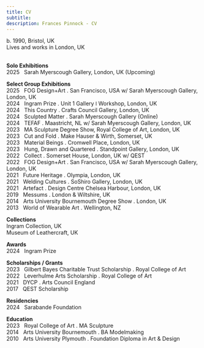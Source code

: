 ```yaml
---
title: CV
subtitle: 
description: Frances Pinnock - CV
---
```

  
b. 1990, Bristol, UK  
Lives and works in London, UK  
<br />  

**Solo Exhibitions**    
2025&nbsp;&nbsp;&nbsp;Sarah Myerscough Gallery, London, UK (Upcoming) 

**Select Group Exhibitions**  
2025&nbsp;&nbsp;&nbsp;FOG Design+Art . San Francisco, USA w/ Sarah Myerscough Gallery, London, UK  
2024&nbsp;&nbsp;&nbsp;Ingram Prize . Unit 1 Gallery ǀ Workshop, London, UK  
2024&nbsp;&nbsp;&nbsp;This Country . Crafts Council Gallery, London, UK  
2024&nbsp;&nbsp;&nbsp;Sculpted Matter . Sarah Myerscough Gallery (Online)  
2024&nbsp;&nbsp;&nbsp;TEFAF . Maastricht, NL w/ Sarah Myerscough Gallery, London, UK  
2023&nbsp;&nbsp;&nbsp;MA Sculpture Degree Show, Royal College of Art, London, UK  
2023&nbsp;&nbsp;&nbsp;Cut and Fold . Make Hauser & Wirth, Somerset, UK  
2023&nbsp;&nbsp;&nbsp;Material Beings . Cromwell Place, London, UK  
2023&nbsp;&nbsp;&nbsp;Hung, Drawn and Quartered . Standpoint Gallery, London, UK    
2022&nbsp;&nbsp;&nbsp;Collect . Somerset House, London, UK  w/ QEST  
2022&nbsp;&nbsp;&nbsp;FOG Design+Art . San Francisco, USA w/ Sarah Myerscough Gallery, London, UK   
2021&nbsp;&nbsp;&nbsp;Future Heritage . Olympia, London, UK  
2021&nbsp;&nbsp;&nbsp;Welding Cultures . SoShiro Gallery, London, UK  
2021&nbsp;&nbsp;&nbsp;Artefact . Design Centre Chelsea Harbour, London, UK  
2019&nbsp;&nbsp;&nbsp;Messums . London & Wiltshire, UK  
2014&nbsp;&nbsp;&nbsp;Arts University Bournemouth Degree Show . London, UK  
2013&nbsp;&nbsp;&nbsp;World of Wearable Art . Wellington, NZ  

**Collections**  
Ingram Collection, UK  
Museum of Leathercraft, UK

**Awards**  
2024&nbsp;&nbsp;&nbsp;Ingram Prize  

**Scholarships / Grants**  
2023&nbsp;&nbsp;&nbsp;Gilbert Bayes Charitable Trust Scholarship . Royal College of Art  
2022&nbsp;&nbsp;&nbsp;Leverhulme Arts Scholarship . Royal College of Art  
2021&nbsp;&nbsp;&nbsp;DYCP . Arts Council England  
2017&nbsp;&nbsp;&nbsp;QEST Scholarship    

**Residencies**  
2024&nbsp;&nbsp;&nbsp;Sarabande Foundation  

**Education**  
2023&nbsp;&nbsp;&nbsp;Royal College of Art . MA Sculpture  
2014&nbsp;&nbsp;&nbsp;Arts University Bournemouth . BA Modelmaking  
2010&nbsp;&nbsp;&nbsp;Arts University Plymouth . Foundation Diploma in Art & Design  


  










 



  










 











